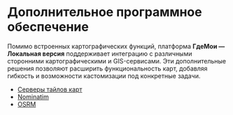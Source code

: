 # Дополнительное программное обеспечение

Помимо встроенных картографических функций, платформа **ГдеМои — Локальная версия** поддерживает интеграцию с различными сторонними картографическими и GIS-сервисами. Эти дополнительные решения позволяют расширить функциональность карт, добавляя гибкость и возможности кастомизации под конкретные задачи.

* [Серверы тайлов карт](map-tile-servers.md)
* [Nominatim](nominatim.md)
* [OSRM](osrm.md)
